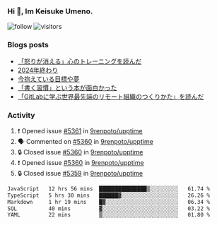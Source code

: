 ### Hi 👋, Im Keisuke Umeno.

<!--
**9renpoto/9renpoto** is a ✨ _special_ ✨ repository because its `README.md` (this file) appears on your GitHub profile.

Here are some ideas to get you started:

- 🔭 I’m currently working on ...
- 🌱 I’m currently learning ...
- 👯 I’m looking to collaborate on ...
- 🤔 I’m looking for help with ...
- 💬 Ask me about ...
- 📫 How to reach me: ...
- 😄 Pronouns: ...
- ⚡ Fun fact: ...
-->

![follow](https://img.shields.io/github/followers/9renpoto?label=Follow&style=social)
![visitors](https://komarev.com/ghpvc/?username=9renpoto&label=Profile%20views&color=0e75b6&style=flat)

### Blogs posts

<!-- BLOG-POST-LIST:START -->
- [「怒りが消える」心のトレーニングを読んだ](https://9renpoto.win/entry/2025/02/01/anger-management)
- [2024年終わり](https://9renpoto.win/entry/2024/12/31/2024-end)
- [今抱えている目標や夢](https://9renpoto.win/entry/2024/12/02/objective)
- [「書く習慣」という本が面白かった](https://9renpoto.win/entry/2024/11/11/leave_a_feeling_sad)
- [「GitLabに学ぶ世界最先端のリモート組織のつくりかた」を読んだ](https://9renpoto.win/entry/2024/09/10/remote_organization)
<!-- BLOG-POST-LIST:END -->

### Activity

<!--START_SECTION:activity-->
1. ❗ Opened issue [#5361](https://github.com/9renpoto/upptime/issues/5361) in [9renpoto/upptime](https://github.com/9renpoto/upptime)
2. 🗣 Commented on [#5360](https://github.com/9renpoto/upptime/issues/5360#issuecomment-2636109537) in [9renpoto/upptime](https://github.com/9renpoto/upptime)
3. 🔒 Closed issue [#5360](https://github.com/9renpoto/upptime/issues/5360) in [9renpoto/upptime](https://github.com/9renpoto/upptime)
4. ❗ Opened issue [#5360](https://github.com/9renpoto/upptime/issues/5360) in [9renpoto/upptime](https://github.com/9renpoto/upptime)
5. 🔒 Closed issue [#5359](https://github.com/9renpoto/upptime/issues/5359) in [9renpoto/upptime](https://github.com/9renpoto/upptime)
<!--END_SECTION:activity-->

<!--START_SECTION:waka-->

```txt
JavaScript   12 hrs 56 mins  ███████████████▒░░░░░░░░░   61.74 %
TypeScript   5 hrs 30 mins   ██████▓░░░░░░░░░░░░░░░░░░   26.26 %
Markdown     1 hr 19 mins    █▓░░░░░░░░░░░░░░░░░░░░░░░   06.34 %
SQL          40 mins         ▓░░░░░░░░░░░░░░░░░░░░░░░░   03.22 %
YAML         22 mins         ▒░░░░░░░░░░░░░░░░░░░░░░░░   01.80 %
```

<!--END_SECTION:waka-->
